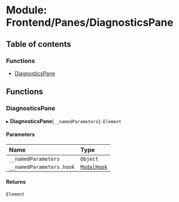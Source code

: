 # Module: Frontend/Panes/DiagnosticsPane

## Table of contents

### Functions

- [DiagnosticsPane](Frontend_Panes_DiagnosticsPane.md#diagnosticspane)

## Functions

### DiagnosticsPane

▸ **DiagnosticsPane**(`__namedParameters`): `Element`

#### Parameters

| Name                     | Type                                                 |
| :----------------------- | :--------------------------------------------------- |
| `__namedParameters`      | `Object`                                             |
| `__namedParameters.hook` | [`ModalHook`](Frontend_Views_ModalPane.md#modalhook) |

#### Returns

`Element`
